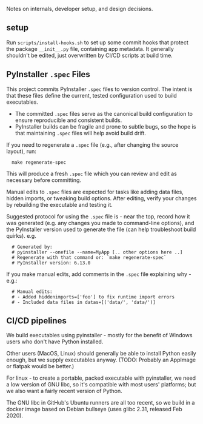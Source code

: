 
Notes on internals, developer setup, and design decisions.

## setup

Run `scripts/install-hooks.sh` to set up some commit hooks that protect the package
`__init__.py` file, containing app metadata. It generally shouldn't be edited, just
overwritten by CI/CD scripts at build time.

## PyInstaller `.spec` Files

This project commits PyInstaller `.spec` files to version control. The intent is that these files
define the current, tested configuration used to build executables.

- The committed `.spec` files serve as the canonical build configuration to ensure reproducible and
  consistent builds.
- PyInstaller builds can be fragile and prone to subtle bugs, so the hope is that maintaining `.spec`
  files will help avoid build drift.

If you need to regenerate a `.spec` file (e.g., after changing the source layout), run:

```
  make regenerate-spec
```

This will produce a fresh `.spec` file which you can review and edit as necessary before committing.

Manual edits to `.spec` files are expected for tasks like adding data files, hidden imports, or tweaking build options.
After editing, verify your changes by rebuilding the executable and testing it.

Suggested protocol for using the `.spec` file is - near the top, record how it was generated (e.g. any
changes you made to command-line options), and the PyInstaller version used to generate the file (can help troubleshoot build quirks).
e.g.

```
  # Generated by:
  # pyinstaller --onefile --name=MyApp [.. other options here ..]
  # Regenerate with that command or: `make regenerate-spec`
  # PyInstaller version: 6.13.0
```

If you make manual edits, add comments in the `.spec` file explaining why - e.g.:

```
  # Manual edits:
  # - Added hiddenimports=['foo'] to fix runtime import errors
  # - Included data files in datas=[('data/', 'data/')]
```

## CI/CD pipelines

We build executables using pyinstaller - mostly for the benefit of Windows users who don't have
Python installed.

Other users (MacOS, Linux) should generally be able to install Python easily enough, but we
supply executables anyway. (TODO: Probably an AppImage or flatpak would be better.)

For linux - to create a portable, packed executable with pyinstaller, we need a low version of
GNU libc, so it's compatible with most users' platforms; but we also want a fairly recent version
of Python.

The GNU libc in GitHub's Ubuntu runners are all too recent, so we build in a docker image based on
Debian bullseye (uses glibc 2.31, released Feb 2020).




